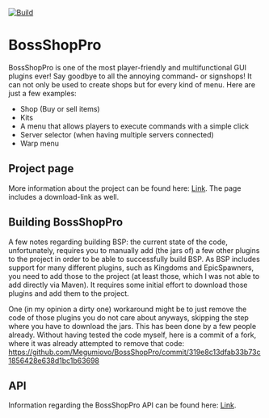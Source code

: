 [![Build](https://github.com/promcteam/bosshoppro/actions/workflows/publish.yml/badge.svg?branch=development)](https://s01.oss.sonatype.org/content/repositories/snapshots/com/promcteam/bossshoppro)

# BossShopPro

BossShopPro is one of the most player-friendly and multifunctional GUI plugins ever! Say goodbye to all the annoying command- or signshops!
It can not only be used to create shops but for every kind of menu. Here are just a few examples:
* Shop (Buy or sell items)
* Kits
* A menu that allows players to execute commands with a simple click
* Server selector (when having multiple servers connected)
* Warp menu


## Project page
More information about the project can be found here: [Link](https://www.spigotmc.org/resources/222/). The page includes a download-link as well.


## Building BossShopPro
A few notes regarding building BSP: the current state of the code, unfortunately, requires you to manually add (the jars of) a few other plugins to the project in order to be able to successfully build BSP. As BSP includes support for many different plugins, such as Kingdoms and EpicSpawners, you need to add those to the project (at least those, which I was not able to add directly via Maven). It requires some initial effort to download those plugins and add them to the project. 

One (in my opinion a dirty one) workaround might be to just remove the code of those plugins you do not care about anyways, skipping the step where you have to download the jars. This has been done by a few people already. Without having tested the code myself, here is a commit of a fork, where it was already attempted to remove that code:
https://github.com/Megumiovo/BossShopPro/commit/319e8c13dfab33b73c1856428e638d1bc1b63698



## API
Information regarding the BossShopPro API can be found here: [Link](https://www.spigotmc.org/wiki/bossshoppro-api/).
